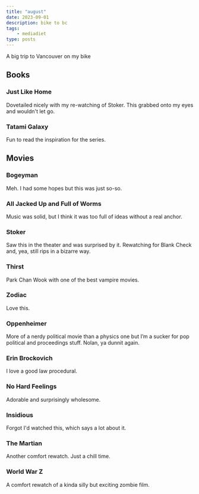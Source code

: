 ```yaml
---
title: "august"
date: 2023-09-01
description: bike to bc
tags:
    - mediadiet
type: posts
---
```


A big trip to Vancouver on my bike

<!--more-->

## Books

### Just Like Home

Dovetailed nicely with my re-watching of Stoker. This grabbed onto my eyes and wouldn't let go.

### Tatami Galaxy

Fun to read the inspiration for the series.

## Movies

### Bogeyman

Meh. I had some hopes but this was just so-so.

### All Jacked Up and Full of Worms

Music was solid, but I think it was too full of ideas without a real anchor.

### Stoker

Saw this in the theater and was surprised by it. Rewatching for Blank Check and, yea, still rips in a bizarre way.

### Thirst

Park Chan Wook with one of the best vampire movies.

### Zodiac

Love this.

### Oppenheimer

More of a nerdy political movie than a physics one but I’m a sucker for pop political and proceedings stuff. Nolan, ya dunnit again.

### Erin Brockovich

I love a good law procedural.

### No Hard Feelings

Adorable and surprisingly wholesome.

### Insidious

Forgot I'd watched this, which says a lot about it.

### The Martian

Another comfort rewatch. Just a chill time.

### World War Z

A comfort rewatch of a kinda silly but exciting zombie film.